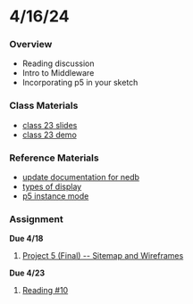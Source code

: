 # 4/16/24
### Overview  
* Reading discussion
* Intro to Middleware
* Incorporating p5 in your sketch

### Class Materials
* [class 23 slides](https://docs.google.com/presentation/d/1kPhqlIPROsy6yc0SH_4c4fxSZ4wdZVKh4pwwKHY9vyc/edit?usp=sharing)
* [class 23 demo](https://github.com/samheckle/networked-media-sp-24/tree/main/demos/class23-demo)

### Reference Materials
* [update documentation for nedb](https://github.com/louischatriot/nedb?tab=readme-ov-file#updating-documents)
* [types of display](https://www.w3schools.com/cssref/pr_class_display.php)
* [p5 instance mode](https://github.com/processing/p5.js/wiki/Global-and-instance-mode)

### Assignment

**Due 4/18**
1. [Project 5 (Final) -- Sitemap and Wireframes](https://github.com/samheckle/networked-media-sp-24/blob/main/assignments/projects.md#due-418)

**Due 4/23**
1. [Reading #10](https://github.com/samheckle/networked-media-sp-24/blob/main/assignments/readings.md#reading-response-10)
